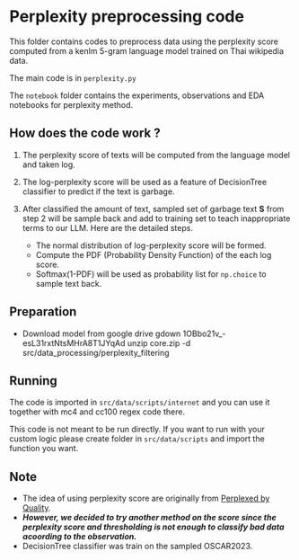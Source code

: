 # Perplexity preprocessing code

This folder contains codes to preprocess data using the perplexity score computed from a kenlm 5-gram language model trained on Thai wikipedia data.

The main code is in `perplexity.py`

The `notebook` folder contains the experiments, observations and EDA notebooks for perplexity method.

## How does the code work ?

1. The perplexity score of texts will be computed from the language model and taken log.

2. The log-perplexity score will be used as a feature of DecisionTree classifier to predict if the text is garbage. 

3. After classified the amount of text, sampled set of garbage text **S** from step 2 will be sample back and add to training set to teach inappropriate terms to our LLM. Here are the detailed steps.

    - The normal distribution of log-perplexity score will be formed.
    - Compute the PDF (Probability Density Function) of the each log score.
    - Softmax(1-PDF) will be used as probability list for `np.choice` to sample text back. 

## Preparation
- Download model from google drive
gdown 1OBbo21v_-esL31rxtNtsMHrA8T1JYqAd
unzip core.zip -d src/data_processing/perplexity_filtering

## Running

The code is imported in `src/data/scripts/internet` and you can use it together with mc4 and cc100 regex code there. 

This code is not meant to be run directly. If you want to run with your custom logic please create folder in `src/data/scripts` and import the function you want.

## Note

- The idea of using perplexity score are originally from [Perplexed by Quality](https://arxiv.org/pdf/2212.10440.pdf).
- **_However, we decided to try another method on the score since the perplexity score and thresholding is not enough to classify bad data acoording to the observation._**
- DecisionTree classifier was train on the sampled OSCAR2023.



